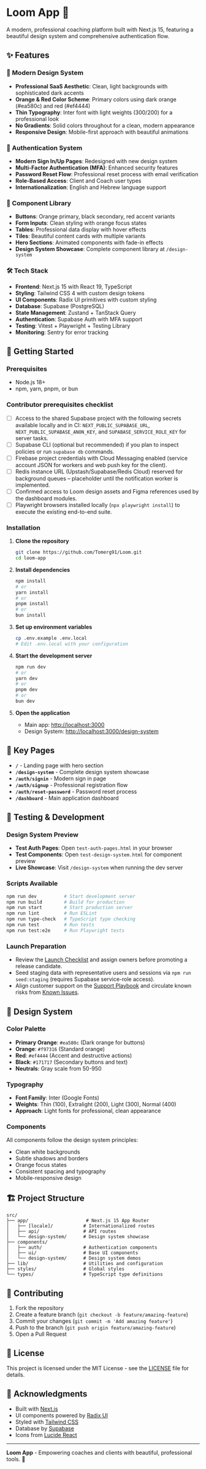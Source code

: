 # Loom App 🚀

A modern, professional coaching platform built with Next.js 15, featuring a beautiful design system and comprehensive authentication flow.

## ✨ Features

### 🎨 Modern Design System

- **Professional SaaS Aesthetic**: Clean, light backgrounds with sophisticated dark accents
- **Orange & Red Color Scheme**: Primary colors using dark orange (#ea580c) and red (#ef4444)
- **Thin Typography**: Inter font with light weights (300/200) for a professional look
- **No Gradients**: Solid colors throughout for a clean, modern appearance
- **Responsive Design**: Mobile-first approach with beautiful animations

### 🔐 Authentication System

- **Modern Sign In/Up Pages**: Redesigned with new design system
- **Multi-Factor Authentication (MFA)**: Enhanced security features
- **Password Reset Flow**: Professional reset process with email verification
- **Role-Based Access**: Client and Coach user types
- **Internationalization**: English and Hebrew language support

### 🧩 Component Library

- **Buttons**: Orange primary, black secondary, red accent variants
- **Form Inputs**: Clean styling with orange focus states
- **Tables**: Professional data display with hover effects
- **Tiles**: Beautiful content cards with multiple variants
- **Hero Sections**: Animated components with fade-in effects
- **Design System Showcase**: Complete component library at `/design-system`

### 🛠 Tech Stack

- **Frontend**: Next.js 15 with React 19, TypeScript
- **Styling**: Tailwind CSS 4 with custom design tokens
- **UI Components**: Radix UI primitives with custom styling
- **Database**: Supabase (PostgreSQL)
- **State Management**: Zustand + TanStack Query
- **Authentication**: Supabase Auth with MFA support
- **Testing**: Vitest + Playwright + Testing Library
- **Monitoring**: Sentry for error tracking

## 🚀 Getting Started

### Prerequisites

- Node.js 18+
- npm, yarn, pnpm, or bun

### Contributor prerequisites checklist

- [ ] Access to the shared Supabase project with the following secrets available locally and in CI: `NEXT_PUBLIC_SUPABASE_URL`, `NEXT_PUBLIC_SUPABASE_ANON_KEY`, and `SUPABASE_SERVICE_ROLE_KEY` for server tasks.
- [ ] Supabase CLI (optional but recommended) if you plan to inspect policies or run `supabase db` commands.
- [ ] Firebase project credentials with Cloud Messaging enabled (service account JSON for workers and web push key for the client).
- [ ] Redis instance URL (Upstash/Supabase/Redis Cloud) reserved for background queues – placeholder until the notification worker is implemented.
- [ ] Confirmed access to Loom design assets and Figma references used by the dashboard modules.
- [ ] Playwright browsers installed locally (`npx playwright install`) to execute the existing end-to-end suite.

### Installation

1. **Clone the repository**

   ```bash
   git clone https://github.com/Tomerg91/Loom.git
   cd loom-app
   ```

2. **Install dependencies**

   ```bash
   npm install
   # or
   yarn install
   # or
   pnpm install
   # or
   bun install
   ```

3. **Set up environment variables**

   ```bash
   cp .env.example .env.local
   # Edit .env.local with your configuration
   ```

4. **Start the development server**

   ```bash
   npm run dev
   # or
   yarn dev
   # or
   pnpm dev
   # or
   bun dev
   ```

5. **Open the application**
   - Main app: [http://localhost:3000](http://localhost:3000)
   - Design System: [http://localhost:3000/design-system](http://localhost:3000/design-system)

## 🎯 Key Pages

- **`/`** - Landing page with hero section
- **`/design-system`** - Complete design system showcase
- **`/auth/signin`** - Modern sign in page
- **`/auth/signup`** - Professional registration flow
- **`/auth/reset-password`** - Password reset process
- **`/dashboard`** - Main application dashboard

## 🧪 Testing & Development

### Design System Preview

- **Test Auth Pages**: Open `test-auth-pages.html` in your browser
- **Test Components**: Open `test-design-system.html` for component preview
- **Live Showcase**: Visit `/design-system` when running the dev server

### Scripts Available

```bash
npm run dev          # Start development server
npm run build        # Build for production
npm run start        # Start production server
npm run lint         # Run ESLint
npm run type-check   # TypeScript type checking
npm run test         # Run tests
npm run test:e2e     # Run Playwright tests
```

### Launch Preparation

- Review the [Launch Checklist](docs/launch/checklist.md) and assign owners before promoting a release candidate.
- Seed staging data with representative users and sessions via `npm run seed:staging` (requires Supabase service-role access).
- Align customer support on the [Support Playbook](docs/launch/support-playbook.md) and circulate known risks from [Known Issues](docs/launch/known-issues.md).

## 🎨 Design System

### Color Palette

- **Primary Orange**: `#ea580c` (Dark orange for buttons)
- **Orange**: `#f97316` (Standard orange)
- **Red**: `#ef4444` (Accent and destructive actions)
- **Black**: `#171717` (Secondary buttons and text)
- **Neutrals**: Gray scale from 50-950

### Typography

- **Font Family**: Inter (Google Fonts)
- **Weights**: Thin (100), Extralight (200), Light (300), Normal (400)
- **Approach**: Light fonts for professional, clean appearance

### Components

All components follow the design system principles:

- Clean white backgrounds
- Subtle shadows and borders
- Orange focus states
- Consistent spacing and typography
- Mobile-responsive design

## 🏗 Project Structure

```
src/
├── app/                     # Next.js 15 App Router
│   ├── [locale]/           # Internationalized routes
│   ├── api/                # API routes
│   └── design-system/      # Design system showcase
├── components/
│   ├── auth/               # Authentication components
│   ├── ui/                 # Base UI components
│   └── design-system/      # Design system demos
├── lib/                    # Utilities and configuration
├── styles/                 # Global styles
└── types/                  # TypeScript type definitions
```

## 🤝 Contributing

1. Fork the repository
2. Create a feature branch (`git checkout -b feature/amazing-feature`)
3. Commit your changes (`git commit -m 'Add amazing feature'`)
4. Push to the branch (`git push origin feature/amazing-feature`)
5. Open a Pull Request

## 📄 License

This project is licensed under the MIT License - see the [LICENSE](LICENSE) file for details.

## 🙏 Acknowledgments

- Built with [Next.js](https://nextjs.org/)
- UI components powered by [Radix UI](https://www.radix-ui.com/)
- Styled with [Tailwind CSS](https://tailwindcss.com/)
- Database by [Supabase](https://supabase.com/)
- Icons from [Lucide React](https://lucide.dev/)

---

**Loom App** - Empowering coaches and clients with beautiful, professional tools. 🌟

